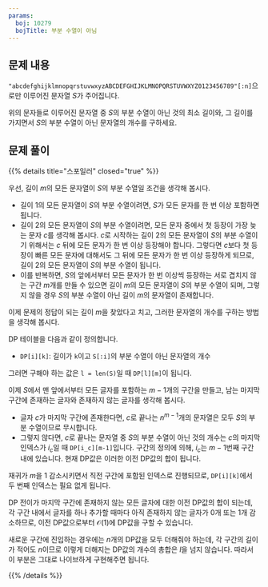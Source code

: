 ```yaml
---
params:
  boj: 10279
  bojTitle: 부분 수열이 아님
---
```


## 문제 내용

`"abcdefghijklmnopqrstuvwxyzABCDEFGHIJKLMNOPQRSTUVWXYZ0123456789"[:n]`으로만 이루어진 문자열 $S$가 주어집니다.

위의 문자들로 이루어진 문자열 중 $S$의 부분 수열이 아닌 것의 최소 길이와, 그 길이를 가지면서 $S$의 부분 수열이 아닌 문자열의 개수를 구하세요.

## 문제 풀이

{{% details title="스포일러" closed="true" %}}

우선, 길이 $m$의 모든 문자열이 $S$의 부분 수열일 조건을 생각해 봅시다.

* 길이 1의 모든 문자열이 $S$의 부분 수열이려면, $S$가 모든 문자를 한 번 이상 포함하면 됩니다.
* 길이 2의 모든 문자열이 $S$의 부분 수열이려면, 모든 문자 중에서 첫 등장이 가장 늦는 문자 $c$를 생각해 봅시다.
  $c$로 시작하는 길이 2의 모든 문자열이 $S$의 부분 수열이기 위해서는 $c$ 뒤에 모든 문자가 한 번 이상 등장해야 합니다.
  그렇다면 $c$보다 첫 등장이 빠른 모든 문자에 대해서도 그 뒤에 모든 문자가 한 번 이상 등장하게 되므로, 길이 2의 모든 문자열이 $S$의 부분 수열이 됩니다.
* 이를 반복하면, $S$의 앞에서부터 모든 문자가 한 번 이상씩 등장하는 서로 겹치지 않는 구간 $m$개를 만들 수 있으면 길이 $m$의 모든 문자열이 $S$의 부분 수열이 되며, 그렇지 않을 경우 $S$의 부분 수열이 아닌 길이 $m$의 문자열이 존재합니다.

이제 문제의 정답이 되는 길이 $m$을 찾았다고 치고, 그러한 문자열의 개수를 구하는 방법을 생각해 봅시다.

DP 테이블을 다음과 같이 정의합니다.

* `DP[i][k]`: 길이가 `k`이고 `S[:i]`의 부분 수열이 아닌 문자열의 개수

그러면 구해야 하는 값은 `l = len(S)`일 때 `DP[l][m]`이 됩니다.

이제 $S$에서 맨 앞에서부터 모든 글자를 포함하는 $m-1$개의 구간을 만들고, 남는 마지막 구간에 존재하는 글자와 존재하지 않는 글자를 생각해 봅시다.

* 글자 $c$가 마지막 구간에 존재한다면, $c$로 끝나는 $n^{m-1}$개의 문자열은 모두 $S$의 부분 수열이므로 무시합니다.
* 그렇지 않다면, $c$로 끝나는 문자열 중 $S$의 부분 수열이 아닌 것의 개수는 $c$의 마지막 인덱스가 $i_c$일 때 `DP[i_c][m-1]`입니다.
  구간의 정의에 의해, $i_c$는 $m-1$번째 구간 내에 있습니다. 현재 DP값은 이러한 이전 DP값의 합이 됩니다.

재귀가 $m$을 1 감소시키면서 직전 구간에 포함된 인덱스로 진행되므로, `DP[i][k]`에서 두 번째 인덱스는 필요 없게 됩니다.

DP 전이가 마지막 구간에 존재하지 않는 모든 글자에 대한 이전 DP값의 합이 되는데, 각 구간 내에서 글자를 하나 추가할 때마다 아직 존재하지 않는 글자가 0개 또는 1개 감소하므로, 이전 DP값으로부터 $\mathcal{O}(1)$에 DP값을 구할 수 있습니다.

새로운 구간에 진입하는 경우에는 $n$개의 DP값을 모두 더해줘야 하는데, 각 구간의 길이가 적어도 $n$이므로 이렇게 더해지는 DP값의 개수의 총합은 $l$을 넘지 않습니다. 따라서 이 부분은 그대로 나이브하게 구현해주면 됩니다.

{{% /details %}}
